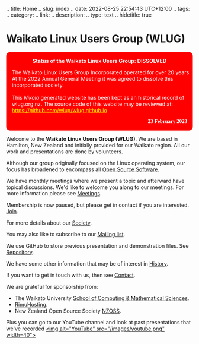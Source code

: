 .. title: Home
.. slug: index
.. date: 2022-08-25 22:54:43 UTC+12:00
.. tags: 
.. category: 
.. link: 
.. description: 
.. type: text
.. hidetitle: true

<!---
Draft Website completed: 2022-Aug-29 Ian Stewart
Updated: 2023-03-07 Added status of Society having been dissolved. Ian Stewart
-->

# Waikato Linux Users Group (WLUG)

<!--Add http to announce Status of WLUG. Ian 2023-03-07: Use colours #386e7b white. warning gives red border
<div class="warning" style='padding:0.1em; background-color:#386e7b; color:white; border-radius: 10px;'> -->
<!-- Changed Warning to have red background as someone turned up trying to go to a meeting - Ian 2024-06-25 -->
<div class="warning" style='padding:0.1em; background-color:red; color:white; border-radius: 10px;'> 
<span>
<p style='margin-top:1em; text-align:center'>
<b>Status of the Waikato Linux Users Group: DISSOLVED</b></p>
<p style='margin-left:1em;'>
The Waikato Linux Users Group Incorporated operated for over 20 years. At the 2022 Annual General Meeting it was agreed to dissolve this incorporated society.<br><br>
This <i>Nikola</i> generated website has been kept as an historical record of wlug.org.nz. The source code of this website may be reviewed at: <a href="https://github.com/wlug/wlug.github.io" target="_blank" style="color: yellow">https://github.com/wlug/wlug.github.io</a>  
</p>
<p style='margin-bottom:1em; margin-right:1em; text-align:right; font-family:Georgia'> <b>23 February 2023</b> 
</p></span>
</div>

Welcome to the **Waikato Linux Users Group (WLUG)**. We are based in Hamilton, New Zealand and initially provided for our Waikato region. All our work and presentations are done by volunteers.

Although our group originally focused on the Linux operating system, our focus has broadened to encompass all [Open Source Software](https://en.wikipedia.org/wiki/Open-source_software).

We have monthly meetings where we present a topic and afterward have topical discussions. We'd like to welcome you along to our meetings. For more information please see [Meetings](/meeting/).

Membership is now paused, but please get in contact if you are interested. [Join](/join/).

For more details about our [Society](/society/).

You may also like to subscribe to our [Mailing list](/mail/).

We use GitHub to store previous presentation and demonstration files. See [Repository](/repository/).

We have some other information that may be of interest in [History](/history/).

If you want to get in touch with us, then see [Contact](/contact/).

We are grateful for sponsorship from:

* The Waikato University [School of Computing & Mathematical Sciences](https://www.cms.waikato.ac.nz/).
* [RimuHosting](https://rimuhosting.com/).
* New Zealand Open Source Society [NZOSS](https://nzoss.nz/).

<!---
You may wish to follow us in Twitter
<a href="https://twitter.com/WaikatoLUG"><img alt="Twitter" src="/images/twitter.png" width=40"></a> -->
<!--- Note: html can also have Height. E.g. width=40 height=40 -->
 
Plus you can go to our YouTube channel and look at past presentations that we've recorded
<a href="https://www.youtube.com/channel/UCf5L8RezX7TqDdI2uZjbe-Q"><img alt="YouTube" src="/images/youtube.png" width=40"></a>


